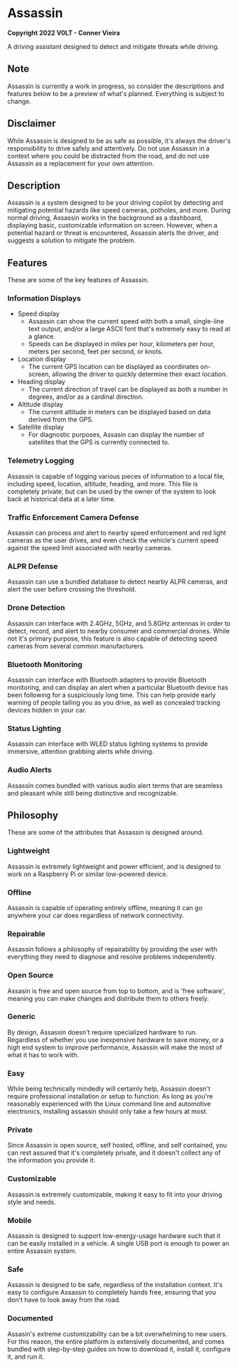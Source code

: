 # Assassin

**Copyright 2022 V0LT - Conner Vieira**

A driving assistant designed to detect and mitigate threats while driving.


## Note

Assassin is currently a work in progress, so consider the descriptions and features below to be a preview of what's planned. Everything is subject to change.


## Disclaimer

While Assassin is designed to be as safe as possible, it's always the driver's responsibility to drive safely and attentively. Do not use Assassin in a context where you could be distracted from the road, and do not use Assassin as a replacement for your own attention.


## Description

Assassin is a system designed to be your driving copilot by detecting and mitigating potential hazards like speed cameras, potholes, and more. During normal driving, Assassin works in the background as a dashboard, displaying basic, customizable information on screen. However, when a potential hazard or threat is encountered, Assassin alerts the driver, and suggests a solution to mitigate the problem.


## Features

These are some of the key features of Assassin.

### Information Displays

- Speed display
    - Assassin can show the current speed with both a small, single-line text output, and/or a large ASCII font that's extremely easy to read at a glance.
    - Speeds can be displayed in miles per hour, kilometers per hour, meters per second, feet per second, or knots.
- Location display
    - The current GPS location can be displayed as coordinates on-screen, allowing the driver to quickly determine their exact location.
- Heading display
    - The current direction of travel can be displayed as both a number in degrees, and/or as a cardinal direction.
- Altitude display
    - The current altitude in meters can be displayed based on data derived from the GPS.
- Satellite display
    - For diagnostic purposes, Assasin can display the number of satellites that the GPS is currently connected to.

### Telemetry Logging

Assassin is capable of logging various pieces of information to a local file, including speed, location, altitude, heading, and more. This file is completely private, but can be used by the owner of the system to look back at historical data at a later time.

### Traffic Enforcement Camera Defense

Assassin can process and alert to nearby speed enforcement and red light cameras as the user drives, and even check the vehicle's current speed against the speed limit associated with nearby cameras.

### ALPR Defense

Assassin can use a bundled database to detect nearby ALPR cameras, and alert the user before crossing the threshold.

### Drone Detection

Assassin can interface with 2.4GHz, 5GHz, and 5.8GHz antennas in order to detect, record, and alert to nearby consumer and commercial drones. While not it's primary purpose, this feature is also capable of detecting speed cameras from several common manufacturers.

### Bluetooth Monitoring

Assassin can interface with Bluetooth adapters to provide Bluetooth monitoring, and can display an alert when a particular Bluetooth device has been following for a suspiciously long time. This can help provide early warning of people tailing you as you drive, as well as concealed tracking devices hidden in your car.

### Status Lighting

Assassin can interface with WLED status lighting systems to provide immersive, attention grabbing alerts while driving.

### Audio Alerts

Assassin comes bundled with various audio alert terms that are seamless and pleasant while still being distinctive and recognizable.


## Philosophy

These are some of the attributes that Assassin is designed around.

### Lightweight

Assassin is extremely lightweight and power efficient, and is designed to work on a Raspberry Pi or similar low-powered device.

### Offline

Assassin is capable of operating entirely offline, meaning it can go anywhere your car does regardless of network connectivity.

### Repairable

Assassin follows a philosophy of repairability by providing the user with everything they need to diagnose and resolve problems independently.

### Open Source

Assasin is free and open source from top to bottom, and is 'free software', meaning you can make changes and distribute them to others freely.

### Generic

By design, Assassin doesn't require specialized hardware to run. Regardless of whether you use inexpensive hardware to save money, or a high end system to improve performance, Assassin will make the most of what it has to work with.

### Easy

While being technically mindedly will certainly help, Assassin doesn't require professional installation or setup to function. As long as you're reasonably experienced with the Linux command line and automotive electronics, installing assassin should only take a few hours at most.

### Private

Since Assassin is open source, self hosted, offline, and self contained, you can rest assured that it's completely private, and it doesn't collect any of the information you provide it.

### Customizable

Assassin is extremely customizable, making it easy to fit into your driving style and needs.

### Mobile

Assassin is designed to support low-energy-usage hardware such that it can be easily installed in a vehicle. A single USB port is enough to power an entire Assassin system.

### Safe

Assassin is designed to be safe, regardless of the installation context. It's easy to configure Assassin to completely hands free, ensuring that you don't have to look away from the road.

### Documented

Assasin's extreme customizability can be a bit overwhelming to new users. For this reason, the entire platform is extensively documented, and comes bundled with step-by-step guides on how to download it, install it, configure it, and run it.
